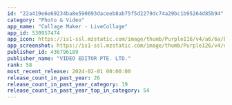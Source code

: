 ```yaml
---
id: "22a419e6e69234ba8e590693daceeb8ab75f5d2279dc74a29bc1b95264d85b94"
category: "Photo & Video"
app_name: "Collage Maker - LiveCollage"
app_id: 530957474
app_icon: https://is1-ssl.mzstatic.com/image/thumb/Purple116/v4/a6/6a/b6/a66ab6c9-4f8c-f021-4bfb-25eb959eabbc/AppIcon-0-0-1x_U007emarketing-0-10-0-85-220.png/1024x1024bb.png
app_screenshot: https://is1-ssl.mzstatic.com/image/thumb/Purple126/v4/e0/68/74/e068744a-a982-acb6-326d-167b81daf999/9fd69aba-2211-459f-ba78-b61c632cece6_6-5_1.jpg/1242x2688bb.png
publisher_id: 436796189
publisher_name: "VIDEO EDITOR PTE. LTD."
rank: 58
most_recent_release: 2024-02-01 00:00:00
release_count_in_past_year: 26
release_count_in_past_year_category: 19
release_count_in_past_year_top_in_category: 54
---
```

